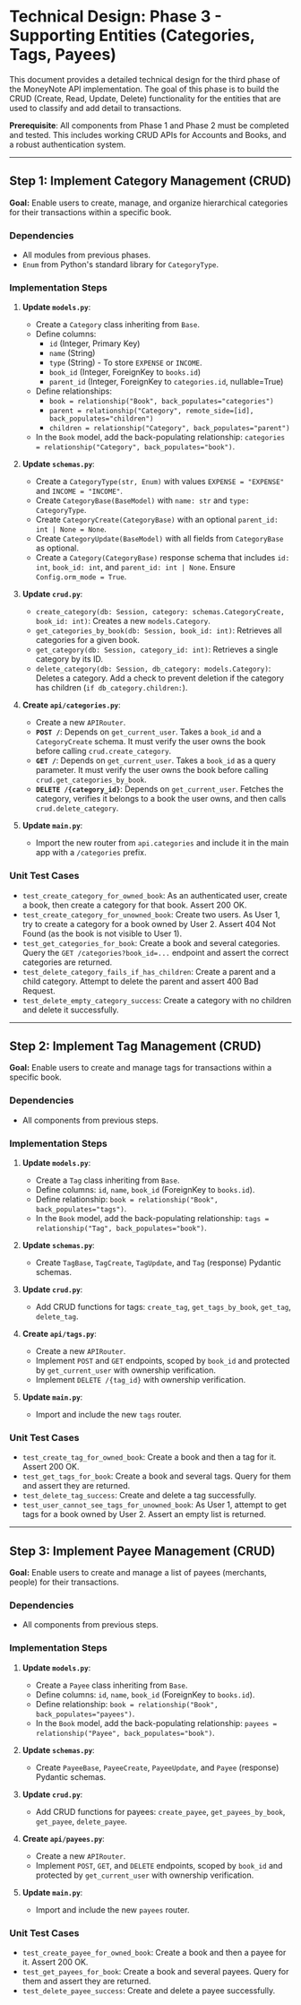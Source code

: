 # Technical Design: Phase 3 - Supporting Entities (Categories, Tags, Payees)

This document provides a detailed technical design for the third phase of the MoneyNote API implementation. The goal of this phase is to build the CRUD (Create, Read, Update, Delete) functionality for the entities that are used to classify and add detail to transactions.

**Prerequisite**: All components from Phase 1 and Phase 2 must be completed and tested. This includes working CRUD APIs for Accounts and Books, and a robust authentication system.

---

## Step 1: Implement Category Management (CRUD)

**Goal:** Enable users to create, manage, and organize hierarchical categories for their transactions within a specific book.

### Dependencies

- All modules from previous phases.
- `Enum` from Python's standard library for `CategoryType`.

### Implementation Steps

1.  **Update `models.py`**:
    - Create a `Category` class inheriting from `Base`.
    - Define columns:
        - `id` (Integer, Primary Key)
        - `name` (String)
        - `type` (String) - To store `EXPENSE` or `INCOME`.
        - `book_id` (Integer, ForeignKey to `books.id`)
        - `parent_id` (Integer, ForeignKey to `categories.id`, nullable=True)
    - Define relationships:
        - `book = relationship("Book", back_populates="categories")`
        - `parent = relationship("Category", remote_side=[id], back_populates="children")`
        - `children = relationship("Category", back_populates="parent")`
    - In the `Book` model, add the back-populating relationship: `categories = relationship("Category", back_populates="book")`.

2.  **Update `schemas.py`**:
    - Create a `CategoryType(str, Enum)` with values `EXPENSE = "EXPENSE"` and `INCOME = "INCOME"`.
    - Create `CategoryBase(BaseModel)` with `name: str` and `type: CategoryType`.
    - Create `CategoryCreate(CategoryBase)` with an optional `parent_id: int | None = None`.
    - Create `CategoryUpdate(BaseModel)` with all fields from `CategoryBase` as optional.
    - Create a `Category(CategoryBase)` response schema that includes `id: int`, `book_id: int`, and `parent_id: int | None`. Ensure `Config.orm_mode = True`.

3.  **Update `crud.py`**:
    - `create_category(db: Session, category: schemas.CategoryCreate, book_id: int)`: Creates a new `models.Category`.
    - `get_categories_by_book(db: Session, book_id: int)`: Retrieves all categories for a given book.
    - `get_category(db: Session, category_id: int)`: Retrieves a single category by its ID.
    - `delete_category(db: Session, db_category: models.Category)`: Deletes a category. Add a check to prevent deletion if the category has children (`if db_category.children:`).

4.  **Create `api/categories.py`**:
    - Create a new `APIRouter`.
    - **`POST /`**: Depends on `get_current_user`. Takes a `book_id` and a `CategoryCreate` schema. It must verify the user owns the book before calling `crud.create_category`.
    - **`GET /`**: Depends on `get_current_user`. Takes a `book_id` as a query parameter. It must verify the user owns the book before calling `crud.get_categories_by_book`.
    - **`DELETE /{category_id}`**: Depends on `get_current_user`. Fetches the category, verifies it belongs to a book the user owns, and then calls `crud.delete_category`.

5.  **Update `main.py`**:
    - Import the new router from `api.categories` and include it in the main app with a `/categories` prefix.

### Unit Test Cases

- `test_create_category_for_owned_book`: As an authenticated user, create a book, then create a category for that book. Assert 200 OK.
- `test_create_category_for_unowned_book`: Create two users. As User 1, try to create a category for a book owned by User 2. Assert 404 Not Found (as the book is not visible to User 1).
- `test_get_categories_for_book`: Create a book and several categories. Query the `GET /categories?book_id=...` endpoint and assert the correct categories are returned.
- `test_delete_category_fails_if_has_children`: Create a parent and a child category. Attempt to delete the parent and assert 400 Bad Request.
- `test_delete_empty_category_success`: Create a category with no children and delete it successfully.

---

## Step 2: Implement Tag Management (CRUD)

**Goal:** Enable users to create and manage tags for transactions within a specific book.

### Dependencies

- All components from previous steps.

### Implementation Steps

1.  **Update `models.py`**:
    - Create a `Tag` class inheriting from `Base`.
    - Define columns: `id`, `name`, `book_id` (ForeignKey to `books.id`).
    - Define relationship: `book = relationship("Book", back_populates="tags")`.
    - In the `Book` model, add the back-populating relationship: `tags = relationship("Tag", back_populates="book")`.

2.  **Update `schemas.py`**:
    - Create `TagBase`, `TagCreate`, `TagUpdate`, and `Tag` (response) Pydantic schemas.

3.  **Update `crud.py`**:
    - Add CRUD functions for tags: `create_tag`, `get_tags_by_book`, `get_tag`, `delete_tag`.

4.  **Create `api/tags.py`**:
    - Create a new `APIRouter`.
    - Implement `POST` and `GET` endpoints, scoped by `book_id` and protected by `get_current_user` with ownership verification.
    - Implement `DELETE /{tag_id}` with ownership verification.

5.  **Update `main.py`**:
    - Import and include the new `tags` router.

### Unit Test Cases

- `test_create_tag_for_owned_book`: Create a book and then a tag for it. Assert 200 OK.
- `test_get_tags_for_book`: Create a book and several tags. Query for them and assert they are returned.
- `test_delete_tag_success`: Create and delete a tag successfully.
- `test_user_cannot_see_tags_for_unowned_book`: As User 1, attempt to get tags for a book owned by User 2. Assert an empty list is returned.

---

## Step 3: Implement Payee Management (CRUD)

**Goal:** Enable users to create and manage a list of payees (merchants, people) for their transactions.

### Dependencies

- All components from previous steps.

### Implementation Steps

1.  **Update `models.py`**:
    - Create a `Payee` class inheriting from `Base`.
    - Define columns: `id`, `name`, `book_id` (ForeignKey to `books.id`).
    - Define relationship: `book = relationship("Book", back_populates="payees")`.
    - In the `Book` model, add the back-populating relationship: `payees = relationship("Payee", back_populates="book")`.

2.  **Update `schemas.py`**:
    - Create `PayeeBase`, `PayeeCreate`, `PayeeUpdate`, and `Payee` (response) Pydantic schemas.

3.  **Update `crud.py`**:
    - Add CRUD functions for payees: `create_payee`, `get_payees_by_book`, `get_payee`, `delete_payee`.

4.  **Create `api/payees.py`**:
    - Create a new `APIRouter`.
    - Implement `POST`, `GET`, and `DELETE` endpoints, scoped by `book_id` and protected by `get_current_user` with ownership verification.

5.  **Update `main.py`**:
    - Import and include the new `payees` router.

### Unit Test Cases

- `test_create_payee_for_owned_book`: Create a book and then a payee for it. Assert 200 OK.
- `test_get_payees_for_book`: Create a book and several payees. Query for them and assert they are returned.
- `test_delete_payee_success`: Create and delete a payee successfully.
